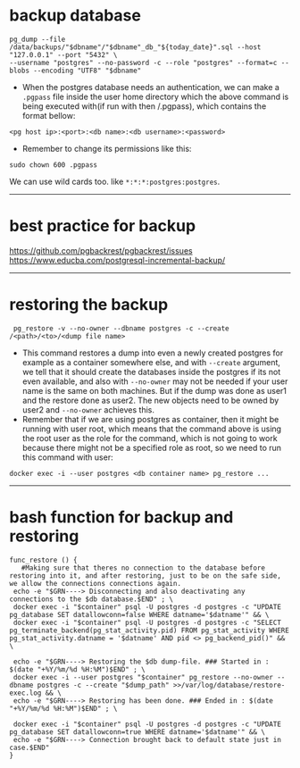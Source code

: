 # backup database
```
pg_dump --file /data/backups/"$dbname"/"$dbname"_db_"${today_date}".sql --host "127.0.0.1" --port "5432" \
--username "postgres" --no-password -c --role "postgres" --format=c --blobs --encoding "UTF8" "$dbname"
```
* When the postgres database needs an authentication, we can make a `.pgpass` file inside the user home directory which the above command is being executed with(if run with <username> then <username>/.pgpass), which contains the format bellow:  
```
<pg host ip>:<port>:<db name>:<db username>:<password>
```
* Remember to change its permissions like this:  
```
sudo chown 600 .pgpass
```
We can use wild cards too. like `*:*:*:postgres:postgres`.  

---
# best practice for backup
https://github.com/pgbackrest/pgbackrest/issues  
https://www.educba.com/postgresql-incremental-backup/

---
# restoring the backup
```
 pg_restore -v --no-owner --dbname postgres -c --create /<path>/<to>/<dump file name>
```
* This command restores a dump into even a newly created postgres for example as a container somewhere else, and with `--create` argument, we tell that it should create the databases inside the postgres if its not even available, and also with `--no-owner` may not be needed if your user name is the same on both machines. But if the dump was done as user1 and the restore done as user2. The new objects need to be owned by user2 and `--no-owner` achieves this.  
* Remember that if we are using postgres as container, then it might be running with user root, which means that the command above is using the root user as the role for the command, which is not going to work because there might not be a specified role as root, so we need to run this command with user:  
```
docker exec -i --user postgres <db container name> pg_restore ...
```
---
# bash function for backup and restoring
 ```
 func_restore () {
    #Making sure that theres no connection to the database before restoring into it, and after restoring, just to be on the safe side, we allow the connections connections again.
  echo -e "$GRN----> Disconnecting and also deactivating any connections to the $db database.$END" ; \
  docker exec -i "$container" psql -U postgres -d postgres -c "UPDATE pg_database SET datallowconn=false WHERE datname='$datname'" && \
  docker exec -i "$container" psql -U postgres -d postgres -c "SELECT pg_terminate_backend(pg_stat_activity.pid) FROM pg_stat_activity WHERE pg_stat_activity.datname = '$datname' AND pid <> pg_backend_pid()" && \
  
  echo -e "$GRN----> Restoring the $db dump-file. ### Started in : $(date "+%Y/%m/%d %H:%M")$END" ; \
  docker exec -i --user postgres "$container" pg_restore --no-owner --dbname postgres -c --create "$dump_path" >>/var/log/database/restore-exec.log && \
  echo -e "$GRN----> Restoring has been done. ### Ended in : $(date "+%Y/%m/%d %H:%M")$END" ; \
  
  docker exec -i "$container" psql -U postgres -d postgres -c "UPDATE pg_database SET datallowconn=true WHERE datname='$datname'" && \
  echo -e "$GRN----> Connection brought back to default state just in case.$END"
}
```
